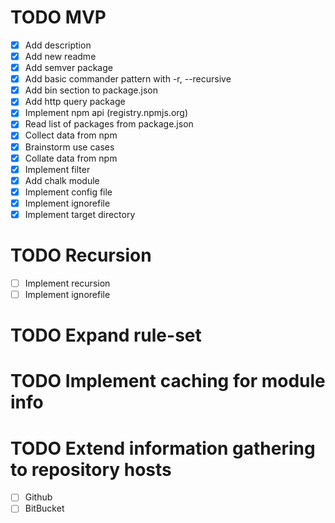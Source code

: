 # TODO MVP

- [x] Add description
- [x] Add new readme
- [x] Add semver package
- [x] Add basic commander pattern with -r, --recursive
- [x] Add bin section to package.json
- [x] Add http query package
- [x] Implement npm api (registry.npmjs.org)
- [x] Read list of packages from package.json
- [x] Collect data from npm
- [x] Brainstorm use cases
- [x] Collate data from npm
- [x] Implement filter
- [x] Add chalk module
- [x] Implement config file
- [x] Implement ignorefile
- [x] Implement target directory

# TODO Recursion

- [ ] Implement recursion
- [ ] Implement ignorefile

# TODO Expand rule-set

# TODO Implement caching for module info

# TODO Extend information gathering to repository hosts

- [ ] Github
- [ ] BitBucket
